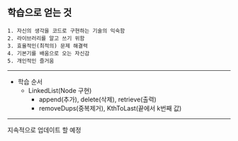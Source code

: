 ## 학습으로 얻는 것
```
1. 자신의 생각을 코드로 구현하는 기술의 익숙함
2. 라이브러리를 알고 쓰기 위함
3. 효율적인(최적의) 문제 해결력
4. 기본기를 배움으로 오는 자신감
5. 개인적인 즐거움
```

------------------------------------------------------

+ 학습 순서
  + LinkedList(Node 구현)
    + append(추가), delete(삭제), retrieve(출력)
    + removeDups(중복제거), KthToLast(끝에서 k번째 값)
  
  
-----------------------------------------------------


지속적으로 업데이트 할 예정
